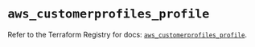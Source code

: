 # `aws_customerprofiles_profile`

Refer to the Terraform Registry for docs: [`aws_customerprofiles_profile`](https://registry.terraform.io/providers/hashicorp/aws/6.4.0/docs/resources/customerprofiles_profile).
